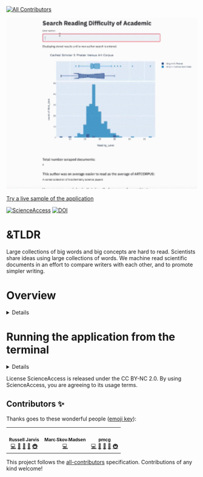 
<!-- ALL-CONTRIBUTORS-BADGE:START - Do not remove or modify this section -->
[![All Contributors](https://img.shields.io/badge/all_contributors-3-orange.svg?style=flat-square)](#contributors-)
<!-- ALL-CONTRIBUTORS-BADGE:END -->

<p align="center">
  <img src="app_works.gif" width="700" height="450"/>
</p>

[Try a live sample of the application](https://share.streamlit.io/mcgurrgurr/scienceaccess/app.py)


[![ScienceAccess](https://circleci.com/gh/russelljjarvis/ScienceAccess.svg?style=svg)](https://app.circleci.com/pipelines/github/russelljjarvis/ScienceAccess/)
[![DOI](https://zenodo.org/badge/256452850.svg)](https://zenodo.org/badge/latestdoi/256452850)


# &TLDR
Large collections of big words and big concepts are hard to read. Scientists share ideas using large collections of words. We machine read scientific documents in an effort to compare writers with each other, and to promote simpler writing.

# Overview
<details>

Non-science writing is often expressed with a less complex and more engaging writing style. This makes it accessible to a broad audience. In contrast, there is research demonstrating that the content of scientific writing is often more complex. This is due, at least in part, to the tendency of scientists to use jargon-heavy language. This can make it inaccessible to many individuals.

This dashboard application allows the user to search for a scientific author. It first performs a web search to gather this author's published works. It then shows the readability score for each published work returned from the web scrape as well as an overall score for that individual. In addition, the application returns the most common and complex words used, sentiment, and a comparison to other text sources with known complexity. [Read more about the application here](https://github.com/mcgurrgurr/ScienceAccess/blob/master/Documentation/paper.md).

More accessible science writing allows knowledge to be more readily transferred into public awareness, as well as between scientists of different fields. Objectively describing the complexity of different writing styles allows us to prescribe how to shift academic science writing into a more accessible niche, where science can better compete with pseudo-science and blogs.

If you're interested in [contributing](https://github.com/mcgurrgurr/ScienceAccess/blob/master/CONTRIBUTING.md) or reviewing the [license](https://github.com/mcgurrgurr/ScienceAccess/blob/master/license.md) for use of this application, refer to our documentation to learn more.

</details>


# Running the application from the terminal

<details>

### Install
```
git clone https://github.com/russelljjarvis/ScienceAccess.git
cd ScienceAccess
sudo $(which python3) setup.py install
```

### Run
```
streamlit run app_dev.py
```

</details>

License
ScienceAccess is released under the CC BY-NC 2.0. By using ScienceAccess, you are agreeing to its usage terms.

## Contributors ✨

Thanks goes to these wonderful people ([emoji key](https://allcontributors.org/docs/en/emoji-key)):

<!-- ALL-CONTRIBUTORS-LIST:START - Do not remove or modify this section -->
<!-- prettier-ignore-start -->
<!-- markdownlint-disable -->
<table>
  <tr>
        <td align="center"><a href="https://russelljjarvis.github.io/home/"><img src="https://avatars.githubusercontent.com/u/7786645?v=4?s=100" width="100px;" alt=""/><br /><sub><b>Russell Jarvis</b></sub></a><br /><a href="https://github.com/russelljjarvis/ScienceAccess/commits?author=russelljjarvis" title="Code">💻</a> <a href="https://github.com/russelljjarvis/ScienceAccess/commits?author=russelljjarvis" title="Documentation">📖</a> <a href="#ideas-russelljjarvis" title="Ideas, Planning, & Feedback">🤔</a> <a href="#design-russelljjarvis" title="Design">🎨</a> <a href="#infra-russelljjarvis" title="Infrastructure (Hosting, Build-Tools, etc)">🚇</a></td>
    <td align="center"><a href="http://datamodelsanalytics.com"><img src="https://avatars.githubusercontent.com/u/42288570?v=4?s=100" width="100px;" alt=""/><br /><sub><b>Marc Skov Madsen</b></sub></a><br /><a href="https://github.com/russelljjarvis/ScienceAccess/commits?author=MarcSkovMadsen" title="Code">💻</a></td>
    <td align="center"><a href="https://github.com/mcgurrgurr"><img src="https://avatars.githubusercontent.com/u/34006725?v=4?s=100" width="100px;" alt=""/><br /><sub><b>pmcg</b></sub></a><br /><a href="https://github.com/russelljjarvis/ScienceAccess/commits?author=mcgurrgurr" title="Code">💻</a> <a href="https://github.com/russelljjarvis/ScienceAccess/commits?author=mcgurrgurr" title="Documentation">📖</a> <a href="#ideas-mcgurrgurr" title="Ideas, Planning, & Feedback">🤔</a> <a href="#design-mcgurrgurr" title="Design">🎨</a> <a href="#infra-mcgurrgurr" title="Infrastructure (Hosting, Build-Tools, etc)">🚇</a></td>
  </tr>
</table>

<!-- markdownlint-restore -->
<!-- prettier-ignore-end -->

<!-- ALL-CONTRIBUTORS-LIST:END -->

This project follows the [all-contributors](https://github.com/all-contributors/all-contributors) specification. Contributions of any kind welcome!
